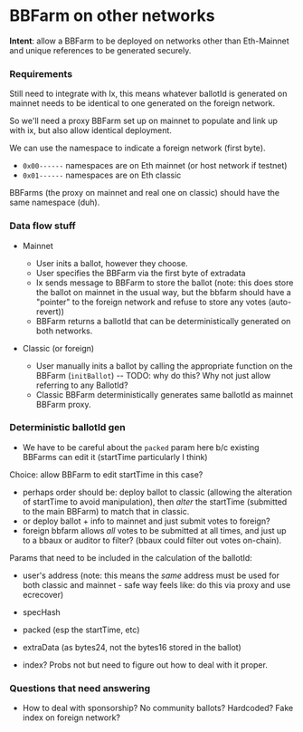# BBFarm on other networks

**Intent**: allow a BBFarm to be deployed on networks other than Eth-Mainnet and unique references to be generated securely.

### Requirements

Still need to integrate with Ix, this means whatever ballotId is generated on mainnet needs to be identical to one generated on the foreign network.

So we'll need a proxy BBFarm set up on mainnet to populate and link up with ix, but also allow identical deployment.

We can use the namespace to indicate a foreign network (first byte).

* `0x00------` namespaces are on Eth mainnet (or host network if testnet)
* `0x01------` namespaces are on Eth classic

BBFarms (the proxy on mainnet and real one on classic) should have the same namespace (duh).

### Data flow stuff

* Mainnet
    * User inits a ballot, however they choose.
    * User specifies the BBFarm via the first byte of extradata
    * Ix sends message to BBFarm to store the ballot (note: this does store the ballot on mainnet in the usual way, but the bbfarm should have a "pointer" to the foreign network and refuse to store any votes (auto-revert))
    * BBFarm returns a ballotId that can be deterministically generated on both networks.

* Classic (or foreign)
    * User manually inits a ballot by calling the appropriate function on the BBFarm (`initBallot`) -- TODO: why do this? Why not just allow referring to any BallotId?
    * Classic BBFarm deterministically generates same ballotId as mainnet BBFarm proxy.

### Deterministic ballotId gen

* We have to be careful about the `packed` param here b/c existing BBFarms can edit it (startTime particularly I think)

Choice: allow BBFarm to edit startTime in this case?
- perhaps order should be: deploy ballot to classic (allowing the alteration of startTime to avoid manipulation), then _alter_ the startTime (submitted to the main BBFarm) to match that in classic.
- or deploy ballot + info to mainnet and just submit votes to foreign?
- foreign bbfarm allows _all_ votes to be submitted at all times, and just up to a bbaux or auditor to filter? (bbaux could filter out votes on-chain).

Params that need to be included in the calculation of the ballotId:
* user's address (note: this means the _same_ address must be used for both classic and mainnet - safe way feels like: do this via proxy and use ecrecover)
* specHash
* packed (esp the startTime, etc)
* extraData (as bytes24, not the bytes16 stored in the ballot)

* index? Probs not but need to figure out how to deal with it proper.


### Questions that need answering

* How to deal with sponsorship? No community ballots? Hardcoded? Fake index on foreign network?

